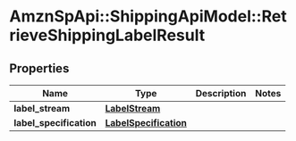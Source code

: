 # AmznSpApi::ShippingApiModel::RetrieveShippingLabelResult

## Properties
Name | Type | Description | Notes
------------ | ------------- | ------------- | -------------
**label_stream** | [**LabelStream**](LabelStream.md) |  | 
**label_specification** | [**LabelSpecification**](LabelSpecification.md) |  | 

